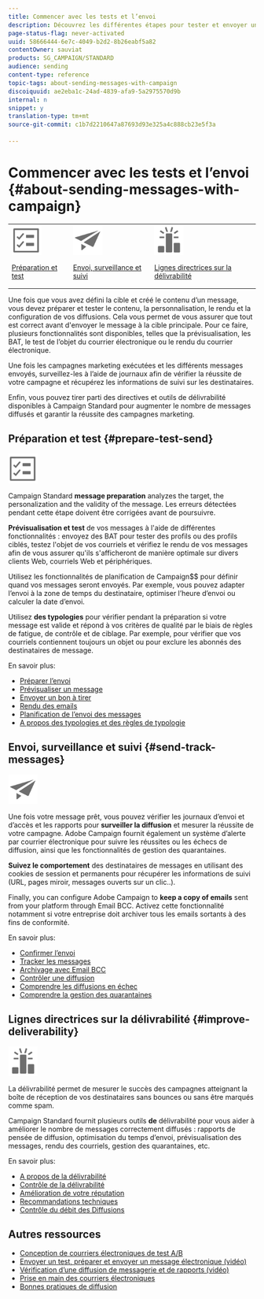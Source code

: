 ```yaml
---
title: Commencer avec les tests et l’envoi
description: Découvrez les différentes étapes pour tester et envoyer un message.
page-status-flag: never-activated
uuid: 58666444-6e7c-4049-b2d2-8b26eabf5a82
contentOwner: sauviat
products: SG_CAMPAIGN/STANDARD
audience: sending
content-type: reference
topic-tags: about-sending-messages-with-campaign
discoiquuid: ae2eba1c-24ad-4839-afa9-5a2975570d9b
internal: n
snippet: y
translation-type: tm+mt
source-git-commit: c1b7d2210647a87693d93e325a4c888cb23e5f3a

---
```



# Commencer avec les tests et l’envoi {#about-sending-messages-with-campaign}

<table>
<tr>
<td><img src="assets/do-not-localize/icon_prepare.svg" width="60px"><p><a href="#prepare-test-send">Préparation et test</a></p></td>
<td><img src="assets/do-not-localize/icon_send.svg" width="60px"><p><a href="#send-track-messages">Envoi, surveillance et suivi</a></p></td>
<td><img src="assets/do-not-localize/icon_deliverability.svg" width="60px"><p><a href="#improve-deliverability">Lignes directrices sur la délivrabilité</a></p></td></tr>
</table>

Une fois que vous avez défini la cible et créé le contenu d’un message, vous devez préparer et tester le contenu, la personnalisation, le rendu et la configuration de vos diffusions. Cela vous permet de vous assurer que tout est correct avant d&#39;envoyer le message à la cible principale. Pour ce faire, plusieurs fonctionnalités sont disponibles, telles que la prévisualisation, les BAT, le test de l’objet du courrier électronique ou le rendu du courrier électronique.

Une fois les campagnes marketing exécutées et les différents messages envoyés, surveillez-les à l’aide de journaux afin de vérifier la réussite de votre campagne et récupérez les informations de suivi sur les destinataires.

Enfin, vous pouvez tirer parti des directives et outils de délivrabilité disponibles à Campaign Standard pour augmenter le nombre de messages diffusés et garantir la réussite des campagnes marketing.

## Préparation et test {#prepare-test-send}

<img src="assets/do-not-localize/icon_prepare.svg" width="60px">

Campaign Standard **message preparation** analyzes the target, the personalization and the validity of the message. Les erreurs détectées pendant cette étape doivent être corrigées avant de poursuivre.

**Prévisualisation et test** de vos messages à l&#39;aide de différentes fonctionnalités : envoyez des BAT pour tester des profils ou des profils ciblés, testez l&#39;objet de vos courriels et vérifiez le rendu de vos messages afin de vous assurer qu&#39;ils s&#39;afficheront de manière optimale sur divers clients Web, courriels Web et périphériques.

Utilisez les fonctionnalités de planification de Campaign$$ pour définir quand vos messages seront envoyés. Par exemple, vous pouvez adapter l’envoi à la zone de temps du destinataire, optimiser l’heure d’envoi ou calculer la date d’envoi.

Utilisez **des typologies** pour vérifier pendant la préparation si votre message est valide et répond à vos critères de qualité par le biais de règles de fatigue, de contrôle et de ciblage. Par exemple, pour vérifier que vos courriels contiennent toujours un objet ou pour exclure les abonnés des destinataires de message.

En savoir plus:

* [Préparer l’envoi](../../sending/using/preparing-the-send.md)
* [Prévisualiser un message](../../sending/using/previewing-messages.md)
* [Envoyer un bon à tirer](../../sending/using/sending-proofs.md)
* [Rendu des emails](../../sending/using/email-rendering.md)
* [Planification de l’envoi des messages](../../sending/using/about-scheduling-messages.md)
* [A propos des typologies et des règles de typologie](../../sending/using/about-typology-rules.md)

## Envoi, surveillance et suivi {#send-track-messages}

<img src="assets/do-not-localize/icon_send.svg"  width="60px">

Une fois votre message prêt, vous pouvez vérifier les journaux d’envoi et d’accès et les rapports pour **surveiller la diffusion** et mesurer la réussite de votre campagne. Adobe Campaign fournit également un système d’alerte par courrier électronique pour suivre les réussites ou les échecs de diffusion, ainsi que les fonctionnalités de gestion des quarantaines.

**Suivez le comportement** des destinataires de messages en utilisant des cookies de session et permanents pour récupérer les informations de suivi (URL, pages miroir, messages ouverts sur un clic..).

Finally, you can configure Adobe Campaign to **keep a copy of emails** sent from your platform through Email BCC. Activez cette fonctionnalité notamment si votre entreprise doit archiver tous les emails sortants à des fins de conformité.

En savoir plus:

* [Confirmer l’envoi](../../sending/using/confirming-the-send.md)
* [Tracker les messages](../../sending/using/tracking-messages.md)
* [Archivage avec Email BCC](../../sending/using/archiving.md)
* [Contrôler une diffusion](../../sending/using/monitoring-a-delivery.md)
* [Comprendre les diffusions en échec](../../sending/using/understanding-delivery-failures.md)
* [Comprendre la gestion des quarantaines](../../sending/using/understanding-quarantine-management.md)

## Lignes directrices sur la délivrabilité {#improve-deliverability}

<img src="assets/do-not-localize/icon_deliverability.svg"  width="60px">

La délivrabilité permet de mesurer le succès des campagnes atteignant la boîte de réception de vos destinataires sans bounces ou sans être marqués comme spam.

Campaign Standard fournit plusieurs outils **de** délivrabilité pour vous aider à améliorer le nombre de messages correctement diffusés : rapports de pensée de diffusion, optimisation du temps d’envoi, prévisualisation des messages, rendu des courriels, gestion des quarantaines, etc.

En savoir plus:

* [A propos de la délivrabilité](../../sending/using/about-deliverability.md)
* [Contrôle de la délivrabilité](../../sending/using/monitor-deliverability.md)
* [Amélioration de votre réputation](../../sending/using/improving-reputation.md)
* [Recommandations techniques](../../sending/using/technical-recommendations.md)
* [Contrôle du débit des Diffusions](../../reporting/using/delivery-throughput.md)

## Autres ressources

* [Conception de courriers électroniques de test A/B](../../channels/using/designing-an-a-b-test-email.md)
* [Envoyer un test, préparer et envoyer un message électronique (vidéo)](https://docs.adobe.com/content/help/en/campaign-standard-learn/tutorials/communication-channels/email/sending-test-preparing-sending-email.html)
* [Vérification d’une diffusion de messagerie et de rapports (vidéo)](https://docs.adobe.com/content/help/en/campaign-standard-learn/tutorials/communication-channels/email/reviewing-personalized-email-delivery-and-reports.html)
* [Prise en main des courriers électroniques](https://helpx.adobe.com/fr/campaign/kb/acs-get-started-with-emails.html)
* [Bonnes pratiques de diffusion](https://helpx.adobe.com/fr/campaign/kb/delivery-best-practices.html)